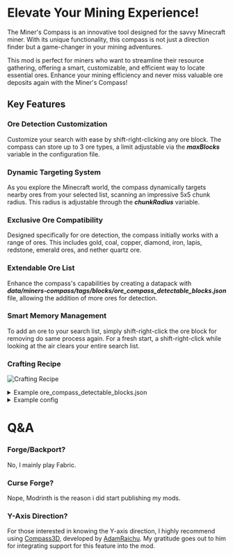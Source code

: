 # Elevate Your Mining Experience!

The Miner's Compass is an innovative tool designed for the savvy Minecraft miner. With its unique functionality, this
compass is not just a direction finder but a game-changer in your mining adventures.

This mod is perfect for miners who want to streamline their resource gathering, offering a smart, customizable, and
efficient way to locate essential ores. Enhance your mining efficiency and never miss valuable ore deposits again with
the Miner's Compass!

## Key Features

### Ore Detection Customization

Customize your search with ease by shift-right-clicking any ore block. The compass can store up to 3 ore types, a limit
adjustable via the **_maxBlocks_** variable in the configuration file.

### Dynamic Targeting System

As you explore the Minecraft world, the compass dynamically targets nearby ores from your selected list, scanning an
impressive 5x5 chunk radius. This radius is adjustable through the **_chunkRadius_** variable.

### Exclusive Ore Compatibility

Designed specifically for ore detection, the compass initially works with a range of ores. This includes gold, coal,
copper, diamond, iron, lapis, redstone, emerald ores, and nether quartz ore.

### Extendable Ore List

Enhance the compass's capabilities by creating a datapack with **_data/miners-compass/tags/blocks/ore_compass_detectable_blocks.json_** file, allowing the addition of more ores for
detection.

### Smart Memory Management

To add an ore to your search list, simply shift-right-click the ore block for removing do same process again. For a
fresh start, a shift-right-click while looking at the air clears your entire search list.

### Crafting Recipe

![Crafting Recipe](https://cdn.modrinth.com/data/tPs9k0db/images/911f5ac3881396fe92675c434f9a6ad87eaaa68e.png)

<details>
<summary>Example ore_compass_detectable_blocks.json</summary>

```
{
  "replace": false,
  "values": [
    "#minecraft:gold_ores",
    "#minecraft:coal_ores",
    "#minecraft:copper_ores",
    "#minecraft:diamond_ores",
    "#minecraft:iron_ores",
    "#minecraft:lapis_ores",
    "#minecraft:redstone_ores",
    "#minecraft:emerald_ores",
    "minecraft:nether_quartz_ore"
  ]
}
```

</details>

<details>
<summary>Example config</summary>

```
{
    //The entity's chunk, 1 = 3x3 chunks around the entity, 2 = 5x5 etc...
    "chunkRadius": 2,
    //Max holdable ore block amount
    "maxBlocks": 3
}
```

</details>

# Q&A

### Forge/Backport?

No, I mainly play Fabric.

### Curse Forge?

Nope, Modrinth is the reason i did start publishing my mods.

### Y-Axis Direction?
For those interested in knowing the Y-axis direction, I highly recommend using [Compass3D](https://modrinth.com/mod/compass3d), developed by [AdamRaichu](https://modrinth.com/user/AdamRaichu). My gratitude goes out to him for integrating support for this feature into the mod.
